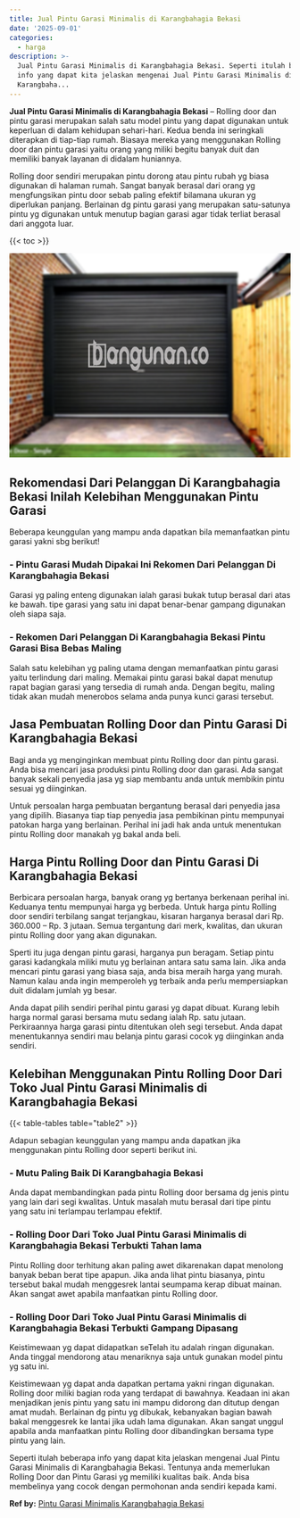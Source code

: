 ```yaml
---
title: Jual Pintu Garasi Minimalis di Karangbahagia Bekasi
date: '2025-09-01'
categories:
  - harga
description: >-
  Jual Pintu Garasi Minimalis di Karangbahagia Bekasi. Seperti itulah beberapa
  info yang dapat kita jelaskan mengenai Jual Pintu Garasi Minimalis di
  Karangbaha...
---
```


**Jual Pintu Garasi Minimalis di Karangbahagia Bekasi** – Rolling door dan pintu garasi merupakan salah satu model pintu yang dapat digunakan untuk keperluan di dalam kehidupan sehari-hari. Kedua benda ini seringkali diterapkan di tiap-tiap rumah. Biasaya mereka yang menggunakan Rolling door dan pintu garasi yaitu orang yang miliki begitu banyak duit dan memiliki banyak layanan di didalam huniannya.

Rolling door sendiri merupakan pintu dorong atau pintu rubah yg biasa digunakan di halaman rumah. Sangat banyak berasal dari orang yg mengfungsikan pintu door sebab paling efektif bilamana ukuran yg diperlukan panjang. Berlainan dg pintu garasi yang merupakan satu-satunya pintu yg digunakan untuk menutup bagian garasi agar tidak terliat berasal dari anggota luar.

{{< toc >}}

![Jual Pintu Garasi Minimalis di Karangbahagia Bekasi](/images/pintu-garasi-05.png)

## Rekomendasi Dari Pelanggan Di Karangbahagia Bekasi Inilah Kelebihan Menggunakan Pintu Garasi

Beberapa keunggulan yang mampu anda dapatkan bila memanfaatkan pintu garasi yakni sbg berikut!

### \- Pintu Garasi Mudah Dipakai Ini Rekomen Dari Pelanggan Di Karangbahagia Bekasi

Garasi yg paling enteng digunakan ialah garasi bukak tutup berasal dari atas ke bawah. tipe garasi yang satu ini dapat benar-benar gampang digunakan oleh siapa saja.

### \- Rekomen Dari Pelanggan Di Karangbahagia Bekasi Pintu Garasi Bisa Bebas Maling

Salah satu kelebihan yg paling utama dengan memanfaatkan pintu garasi yaitu terlindung dari maling. Memakai pintu garasi bakal dapat menutup rapat bagian garasi yang tersedia di rumah anda. Dengan begitu, maling tidak akan mudah menerobos selama anda punya kunci garasi tersebut.

## Jasa Pembuatan Rolling Door dan Pintu Garasi Di Karangbahagia Bekasi

Bagi anda yg menginginkan membuat pintu Rolling door dan pintu garasi. Anda bisa mencari jasa produksi pintu Rolling door dan garasi. Ada sangat banyak sekali penyedia jasa yg siap membantu anda untuk membikin pintu sesuai yg diinginkan.

Untuk persoalan harga pembuatan bergantung berasal dari penyedia jasa yang dipilih. Biasanya tiap tiap penyedia jasa pembikinan pintu mempunyai patokan harga yang berlainan. Perihal ini jadi hak anda untuk menentukan pintu Rolling door manakah yg bakal anda beli.

## Harga Pintu Rolling Door dan Pintu Garasi Di Karangbahagia Bekasi

Berbicara persoalan harga, banyak orang yg bertanya berkenaan perihal ini. Keduanya tentu mempunyai harga yg berbeda. Untuk harga pintu Rolling door sendiri terbilang sangat terjangkau, kisaran harganya berasal dari Rp. 360.000 – Rp. 3 jutaan. Semua tergantung dari merk, kwalitas, dan ukuran pintu Rolling door yang akan digunakan.

Sperti itu juga dengan pintu garasi, harganya pun beragam. Setiap pintu garasi kadangkala miliki mutu yg berlainan antara satu sama lain. Jika anda mencari pintu garasi yang biasa saja, anda bisa meraih harga yang murah. Namun kalau anda ingin memperoleh yg terbaik anda perlu mempersiapkan duit didalam jumlah yg besar.

Anda dapat pilih sendiri perihal pintu garasi yg dapat dibuat. Kurang lebih harga normal garasi bersama mutu sedang ialah Rp. satu jutaan. Perkiraannya harga garasi pintu ditentukan oleh segi tersebut. Anda dapat menentukannya sendiri mau belanja pintu garasi cocok yg diinginkan anda sendiri.

## Kelebihan Menggunakan Pintu Rolling Door Dari Toko Jual Pintu Garasi Minimalis di Karangbahagia Bekasi

{{< table-tables table="table2" >}}

Adapun sebagian keunggulan yang mampu anda dapatkan jika menggunakan pintu Rolling door seperti berikut ini.

### \- Mutu Paling Baik Di Karangbahagia Bekasi

Anda dapat membandingkan pada pintu Rolling door bersama dg jenis pintu yang lain dari segi kwalitas. Untuk masalah mutu berasal dari tipe pintu yang satu ini terlampau terlampau efektif.

### \- Rolling Door Dari Toko Jual Pintu Garasi Minimalis di Karangbahagia Bekasi Terbukti Tahan lama

Pintu Rolling door terhitung akan paling awet dikarenakan dapat menolong banyak beban berat tipe apapun. Jika anda lihat pintu biasanya, pintu tersebut bakal mudah menggesrek lantai seumpama kerap dibuat mainan. Akan sangat awet apabila manfaatkan pintu Rolling door.

### \- Rolling Door Dari Toko Jual Pintu Garasi Minimalis di Karangbahagia Bekasi Terbukti Gampang Dipasang

Keistimewaan yg dapat didapatkan seTelah itu adalah ringan digunakan. Anda tinggal mendorong atau menariknya saja untuk gunakan model pintu yg satu ini.

Keistimewaan yg dapat anda dapatkan pertama yakni ringan digunakan. Rolling door miliki bagian roda yang terdapat di bawahnya. Keadaan ini akan menjadikan jenis pintu yang satu ini mampu didorong dan ditutup dengan amat mudah. Berlainan dg pintu yg dibukak, kebanyakan bagian bawah bakal menggesrek ke lantai jika udah lama digunakan. Akan sangat unggul apabila anda manfaatkan pintu Rolling door dibandingkan bersama type pintu yang lain.

Seperti itulah beberapa info yang dapat kita jelaskan mengenai Jual Pintu Garasi Minimalis di Karangbahagia Bekasi. Tentunya anda memerlukan Rolling Door dan Pintu Garasi yg memiliki kualitas baik. Anda bisa membelinya yang cocok dengan permohonan anda sendiri kepada kami.

**Ref by:** [Pintu Garasi Minimalis Karangbahagia Bekasi](https://id.wikipedia.org/wiki/Pintu)
